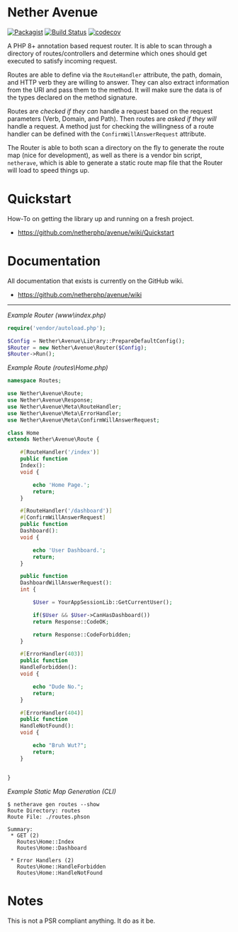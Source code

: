 # Nether Avenue

[![Packagist](https://img.shields.io/packagist/v/netherphp/avenue.svg?style=for-the-badge)](https://packagist.org/packages/netherphp/avenue)
[![Build Status](https://img.shields.io/github/actions/workflow/status/netherphp/avenue/phpunit.yml?style=for-the-badge)](https://github.com/netherphp/avenue/actions)
[![codecov](https://img.shields.io/codecov/c/gh/netherphp/avenue?style=for-the-badge&token=VQC48XNBS2)](https://codecov.io/gh/netherphp/avenue)

A PHP 8+ annotation based request router. It is able to scan through a directory of routes/controllers and determine which ones should get executed to satisfy incoming request.

Routes are able to define via the `RouteHandler` attribute, the path, domain, and HTTP verb they are willing to answer. They can also extract information from the URI and pass them to the method. It will make sure the data is of the types declared on the method signature.

Routes are *checked if they can* handle a request based on the request parameters (Verb, Domain, and Path). Then routes are *asked if they will* handle a request. A method just for checking the willingness of a route handler can be defined with the `ConfirmWillAnswerRequest` attribute.

The Router is able to both scan a directory on the fly to generate the route map (nice for development), as well as there is a vendor bin script, `netherave`, which is able to generate a static route map file that the Router will load to speed things up.



# Quickstart

How-To on getting the library up and running on a fresh project.

* https://github.com/netherphp/avenue/wiki/Quickstart



# Documentation

All documentation that exists is currently on the GitHub wiki.

* https://github.com/netherphp/avenue/wiki


---


*Example Router (www\index.php)*
```php
require('vendor/autoload.php');

$Config = Nether\Avenue\Library::PrepareDefaultConfig();
$Router = new Nether\Avenue\Router($Config);
$Router->Run();
```

*Example Route (routes\Home.php)*
```php
namespace Routes;

use Nether\Avenue\Route;
use Nether\Avenue\Response;
use Nether\Avenue\Meta\RouteHandler;
use Nether\Avenue\Meta\ErrorHandler;
use Nether\Avenue\Meta\ConfirmWillAnswerRequest;

class Home
extends Nether\Avenue\Route {

	#[RouteHandler('/index')]
	public function
	Index():
	void {

		echo 'Home Page.';
		return;
	}

	#[RouteHandler('/dashboard')]
	#[ConfirmWillAnswerRequest]
	public function
	Dashboard():
	void {

		echo 'User Dashboard.';
		return;
	}

	public function
	DashboardWillAnswerRequest():
	int {

		$User = YourAppSessionLib::GetCurrentUser();

		if($User && $User->CanHasDashboard())
		return Response::CodeOK;

		return Response::CodeForbidden;
	}

	#[ErrorHandler(403)]
	public function
	HandleForbidden():
	void {

		echo "Dude No.";
		return;
	}

	#[ErrorHandler(404)]
	public function
	HandleNotFound():
	void {

		echo "Bruh Wut?";
		return;
	}


}

```

*Example Static Map Generation (CLI)*
```cli
$ netherave gen routes --show
Route Directory: routes
Route File: ./routes.phson

Summary:
 * GET (2)
   Routes\Home::Index
   Routes\Home::Dashboard

 * Error Handlers (2)
   Routes\Home::HandleForbidden
   Routes\Home::HandleNotFound
```



# Notes

This is not a PSR compliant anything. It do as it be.
